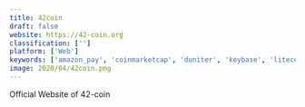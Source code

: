 ```yaml
---
title: 42coin
draft: false 
website: https://42-coin.org
classification: ['']
platform: ['Web']
keywords: ['amazon_pay', 'coinmarketcap', 'duniter', 'keybase', 'litecoin', 'maidsafe', 'nextgate', 'ripple', 'sakia', 'stratumn', 'zeroid', 'eclinicalworks', 'feathercoin']
image: 2020/04/42coin.png
---
```

Official Website of 42-coin